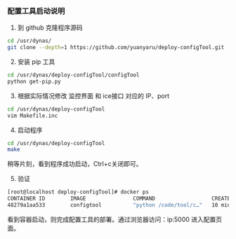 ### 配置工具启动说明

1.  到 github 克隆程序源码
``` bash
cd /usr/dynas/
git clone --depth=1 https://github.com/yuanyaru/deploy-configTool.git
```
2. 安装 pip 工具 
``` bash
cd /usr/dynas/deploy-configTool/configTool
python get-pip.py
```
3. 根据实际情况修改 监控界面 和 ice接口 对应的 IP、port
``` bash
cd /usr/dynas/deploy-configTool
vim Makefile.inc
```
4. 启动程序
``` bash
cd /usr/dynas/deploy-configTool
make
```
稍等片刻，看到程序成功启动，Ctrl+c关闭即可。

5. 验证
``` bash
[root@localhost deploy-configTool]# docker ps
CONTAINER ID        IMAGE               COMMAND                  CREATED             STATUS              PORTS                               NAMES
48279a1aa533        configtool          "python /code/tool/c…"   10 minutes ago      Up 9 minutes        0.0.0.0:5000->5000/tcp              configtool
```
看到容器启动，则完成配置工具的部署。通过浏览器访问：ip:5000 进入配置页面。